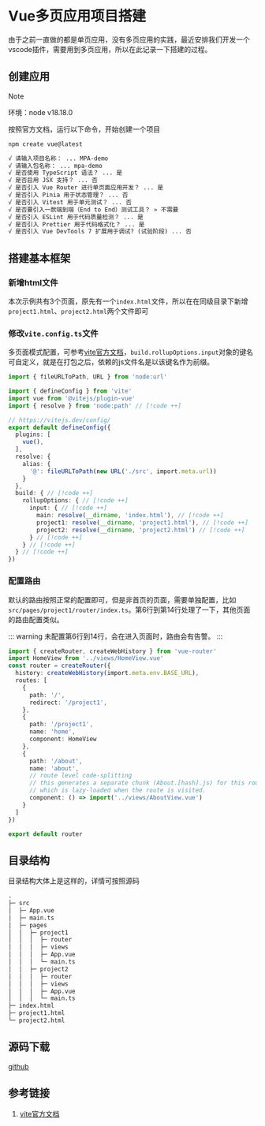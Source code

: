 # Vue多页应用项目搭建

由于之前一直做的都是单页应用，没有多页应用的实践，最近安排我们开发一个vscode插件，需要用到多页应用，所以在此记录一下搭建的过程。

## 创建应用

> [!NOTE]
> 环境：node v18.18.0

按照官方文档，运行以下命令，开始创建一个项目

```sh
npm create vue@latest
```

```md
√ 请输入项目名称： ... MPA-demo
√ 请输入包名称： ... mpa-demo
√ 是否使用 TypeScript 语法？ ... 是
√ 是否启用 JSX 支持？ ... 否
√ 是否引入 Vue Router 进行单页面应用开发？ ... 是
√ 是否引入 Pinia 用于状态管理？ ... 否
√ 是否引入 Vitest 用于单元测试？ ... 否
√ 是否要引入一款端到端（End to End）测试工具？ » 不需要
√ 是否引入 ESLint 用于代码质量检测？ ... 是
√ 是否引入 Prettier 用于代码格式化？ ... 是
√ 是否引入 Vue DevTools 7 扩展用于调试? (试验阶段) ... 否

```

## 搭建基本框架

### 新增html文件

本次示例共有3个页面，原先有一个`index.html`文件，所以在在同级目录下新增`project1.html`、`project2.html`两个文件即可

### 修改`vite.config.ts`文件

多页面模式配置，可参考[vite官方文档](https://cn.vitejs.dev/guide/build.html#multi-page-app)，`build.rollupOptions.input`对象的键名可自定义，就是在打包之后，依赖的js文件名是以该键名作为前缀。

```ts
import { fileURLToPath, URL } from 'node:url'

import { defineConfig } from 'vite'
import vue from '@vitejs/plugin-vue'
import { resolve } from 'node:path' // [!code ++]

// https://vitejs.dev/config/
export default defineConfig({
  plugins: [
    vue(),
  ],
  resolve: {
    alias: {
      '@': fileURLToPath(new URL('./src', import.meta.url))
    }
  },
  build: { // [!code ++]
    rollupOptions: { // [!code ++]
      input: { // [!code ++]
        main: resolve(__dirname, 'index.html'), // [!code ++]
        project1: resolve(__dirname, 'project1.html'), // [!code ++]
        project2: resolve(__dirname, 'project2.html') // [!code ++]
      } // [!code ++]
    } // [!code ++]
  } // [!code ++]
})

```

### 配置路由

默认的路由按照正常的配置即可，但是非首页的页面，需要单独配置，比如`src/pages/project1/router/index.ts`。第6行到第14行处理了一下，其他页面的路由配置类似。

::: warning
未配置第6行到14行，会在进入页面时，路由会有告警。
:::

```ts
import { createRouter, createWebHistory } from 'vue-router'
import HomeView from '../views/HomeView.vue'
const router = createRouter({
  history: createWebHistory(import.meta.env.BASE_URL),
  routes: [
    {
      path: '/',
      redirect: '/project1',
    },
    {
      path: '/project1',
      name: 'home',
      component: HomeView
    },
    {
      path: '/about',
      name: 'about',
      // route level code-splitting
      // this generates a separate chunk (About.[hash].js) for this route
      // which is lazy-loaded when the route is visited.
      component: () => import('../views/AboutView.vue')
    }
  ]
})

export default router

```

## 目录结构

目录结构大体上是这样的，详情可按照源码

```md
.
├─ src
│  ├─ App.vue
│  ├─ main.ts
│  ├─ pages
│  │  ├─ project1
│  │  │  ├─ router
│  │  │  ├─ views
│  │  │  ├─ App.vue
│  │  │  └─ main.ts
│  │  ├─ project2
│  │  │  ├─ router
│  │  │  ├─ views
│  │  │  ├─ App.vue
│  │  │  └─ main.ts
├─ index.html  
├─ project1.html  
└─ project2.html  
```

## 源码下载

[github](https://github.com/wuzheng007/MAP-demo)

## 参考链接

1. [vite官方文档](https://cn.vitejs.dev/)
